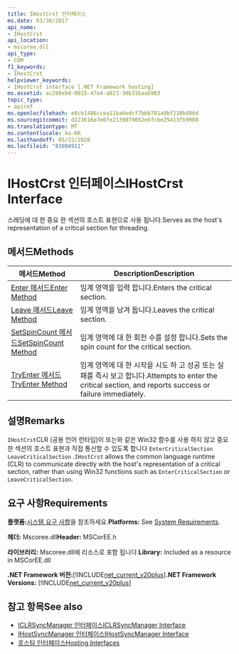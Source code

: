 ```yaml
---
title: IHostCrst 인터페이스
ms.date: 03/30/2017
api_name:
- IHostCrst
api_location:
- mscoree.dll
api_type:
- COM
f1_keywords:
- IHostCrst
helpviewer_keywords:
- IHostCrst interface [.NET Framework hosting]
ms.assetid: ac298ebd-0815-47e4-a823-30b31baab903
topic_type:
- apiref
ms.openlocfilehash: e8cb1486ccea11ba6edcf7bbb781a9bf210b496d
ms.sourcegitcommit: d223616e7e6fe2139079052e6fcbe25413fb9900
ms.translationtype: MT
ms.contentlocale: ko-KR
ms.lasthandoff: 05/22/2020
ms.locfileid: "83804911"
---
```

# <a name="ihostcrst-interface"></a><span data-ttu-id="c0179-102">IHostCrst 인터페이스</span><span class="sxs-lookup"><span data-stu-id="c0179-102">IHostCrst Interface</span></span>
<span data-ttu-id="c0179-103">스레딩에 대 한 중요 한 섹션의 호스트 표현으로 사용 됩니다.</span><span class="sxs-lookup"><span data-stu-id="c0179-103">Serves as the host's representation of a critical section for threading.</span></span>  
  
## <a name="methods"></a><span data-ttu-id="c0179-104">메서드</span><span class="sxs-lookup"><span data-stu-id="c0179-104">Methods</span></span>  
  
|<span data-ttu-id="c0179-105">메서드</span><span class="sxs-lookup"><span data-stu-id="c0179-105">Method</span></span>|<span data-ttu-id="c0179-106">Description</span><span class="sxs-lookup"><span data-stu-id="c0179-106">Description</span></span>|  
|------------|-----------------|  
|[<span data-ttu-id="c0179-107">Enter 메서드</span><span class="sxs-lookup"><span data-stu-id="c0179-107">Enter Method</span></span>](ihostcrst-enter-method.md)|<span data-ttu-id="c0179-108">임계 영역을 입력 합니다.</span><span class="sxs-lookup"><span data-stu-id="c0179-108">Enters the critical section.</span></span>|  
|[<span data-ttu-id="c0179-109">Leave 메서드</span><span class="sxs-lookup"><span data-stu-id="c0179-109">Leave Method</span></span>](ihostcrst-leave-method.md)|<span data-ttu-id="c0179-110">임계 영역을 남겨 둡니다.</span><span class="sxs-lookup"><span data-stu-id="c0179-110">Leaves the critical section.</span></span>|  
|[<span data-ttu-id="c0179-111">SetSpinCount 메서드</span><span class="sxs-lookup"><span data-stu-id="c0179-111">SetSpinCount Method</span></span>](ihostcrst-setspincount-method.md)|<span data-ttu-id="c0179-112">임계 영역에 대 한 회전 수를 설정 합니다.</span><span class="sxs-lookup"><span data-stu-id="c0179-112">Sets the spin count for the critical section.</span></span>|  
|[<span data-ttu-id="c0179-113">TryEnter 메서드</span><span class="sxs-lookup"><span data-stu-id="c0179-113">TryEnter Method</span></span>](ihostcrst-tryenter-method.md)|<span data-ttu-id="c0179-114">임계 영역에 대 한 시작을 시도 하 고 성공 또는 실패를 즉시 보고 합니다.</span><span class="sxs-lookup"><span data-stu-id="c0179-114">Attempts to enter the critical section, and reports success or failure immediately.</span></span>|  
  
## <a name="remarks"></a><span data-ttu-id="c0179-115">설명</span><span class="sxs-lookup"><span data-stu-id="c0179-115">Remarks</span></span>  
 <span data-ttu-id="c0179-116">`IHostCrst`CLR (공용 언어 런타임)이 또는와 같은 Win32 함수를 사용 하지 않고 중요 한 섹션의 호스트 표현과 직접 통신할 수 있도록 합니다 `EnterCriticalSection` `LeaveCriticalSection` .</span><span class="sxs-lookup"><span data-stu-id="c0179-116">`IHostCrst` allows the common language runtime (CLR) to communicate directly with the host's representation of a critical section, rather than using Win32 functions such as `EnterCriticalSection` or `LeaveCriticalSection`.</span></span>  
  
## <a name="requirements"></a><span data-ttu-id="c0179-117">요구 사항</span><span class="sxs-lookup"><span data-stu-id="c0179-117">Requirements</span></span>  
 <span data-ttu-id="c0179-118">**플랫폼:**[시스템 요구 사항](../../get-started/system-requirements.md)을 참조하세요.</span><span class="sxs-lookup"><span data-stu-id="c0179-118">**Platforms:** See [System Requirements](../../get-started/system-requirements.md).</span></span>  
  
 <span data-ttu-id="c0179-119">**헤더:** Mscoree.dll</span><span class="sxs-lookup"><span data-stu-id="c0179-119">**Header:** MSCorEE.h</span></span>  
  
 <span data-ttu-id="c0179-120">**라이브러리:** Mscoree.dll에 리소스로 포함 됩니다.</span><span class="sxs-lookup"><span data-stu-id="c0179-120">**Library:** Included as a resource in MSCorEE.dll</span></span>  
  
 <span data-ttu-id="c0179-121">**.NET Framework 버전:**[!INCLUDE[net_current_v20plus](../../../../includes/net-current-v20plus-md.md)]</span><span class="sxs-lookup"><span data-stu-id="c0179-121">**.NET Framework Versions:** [!INCLUDE[net_current_v20plus](../../../../includes/net-current-v20plus-md.md)]</span></span>  
  
## <a name="see-also"></a><span data-ttu-id="c0179-122">참고 항목</span><span class="sxs-lookup"><span data-stu-id="c0179-122">See also</span></span>

- [<span data-ttu-id="c0179-123">ICLRSyncManager 인터페이스</span><span class="sxs-lookup"><span data-stu-id="c0179-123">ICLRSyncManager Interface</span></span>](iclrsyncmanager-interface.md)
- [<span data-ttu-id="c0179-124">IHostSyncManager 인터페이스</span><span class="sxs-lookup"><span data-stu-id="c0179-124">IHostSyncManager Interface</span></span>](ihostsyncmanager-interface.md)
- [<span data-ttu-id="c0179-125">호스팅 인터페이스</span><span class="sxs-lookup"><span data-stu-id="c0179-125">Hosting Interfaces</span></span>](hosting-interfaces.md)
